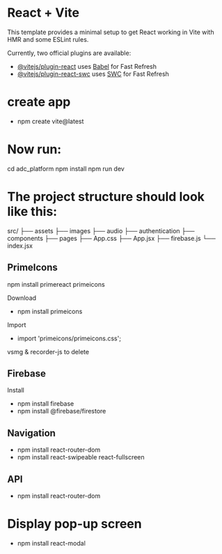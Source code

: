 # React + Vite

This template provides a minimal setup to get React working in Vite with HMR and some ESLint rules.

Currently, two official plugins are available:

- [@vitejs/plugin-react](https://github.com/vitejs/vite-plugin-react/blob/main/packages/plugin-react/README.md) uses [Babel](https://babeljs.io/) for Fast Refresh
- [@vitejs/plugin-react-swc](https://github.com/vitejs/vite-plugin-react-swc) uses [SWC](https://swc.rs/) for Fast Refresh

# create app
- npm create vite@latest

# Now run:

  cd adc_platform
  npm install
  npm run dev

# The project structure should look like this:
src/
├── assets
  ├── images
  ├── audio
├── authentication
├── components
├── pages
├── App.css
├── App.jsx
├── firebase.js
└── index.jsx

## PrimeIcons
npm install primereact primeicons

Download
- npm install primeicons

Import
- import 'primeicons/primeicons.css';

vsmg & recorder-js to delete

## Firebase
Install
- npm install firebase
- npm install @firebase/firestore

## Navigation
- npm install react-router-dom
- npm install react-swipeable react-fullscreen

## API
- npm install react-router-dom

# Display pop-up screen
- npm install react-modal


